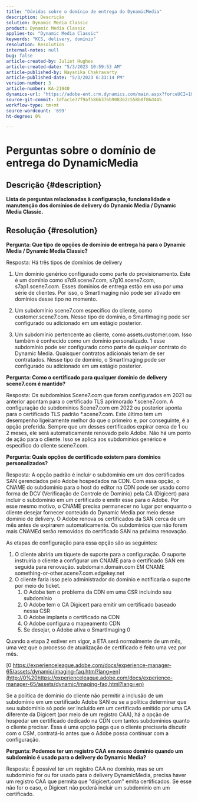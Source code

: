 ```yaml
---
title: "Dúvidas sobre o domínio de entrega do DynamicMedia"
description: Descrição
solution: Dynamic Media Classic
product: Dynamic Media Classic
applies-to: "Dynamic Media Classic"
keywords: "KCS, delivery, domínio"
resolution: Resolution
internal-notes: null
bug: false
article-created-by: Juliet Hughes
article-created-date: "5/3/2023 10:59:53 AM"
article-published-by: Nayanika Chakravarty
article-published-date: "5/3/2023 6:33:14 PM"
version-number: 3
article-number: KA-21940
dynamics-url: "https://adobe-ent.crm.dynamics.com/main.aspx?forceUCI=1&pagetype=entityrecord&etn=knowledgearticle&id=21e0929c-a1e9-ed11-a7c6-6045bd006079"
source-git-commit: 1dfac1e77f9af586b376b908362c558b8f86d445
workflow-type: tm+mt
source-wordcount: '699'
ht-degree: 0%

---
```


# Perguntas sobre o domínio de entrega do DynamicMedia

## Descrição {#description}


<b>Lista de perguntas relacionadas à configuração, funcionalidade e manutenção dos domínios de delivery do Dynamic Media / Dynamic Media Classic.</b>


## Resolução {#resolution}


<b>Pergunta: Que tipo de opções de domínio de entrega há para o Dynamic Media / Dynamic Media Classic?</b>

Resposta: Há três tipos de domínios de delivery

1) Um domínio genérico configurado como parte do provisionamento. Este é um domínio como s7d9.scene7.com, s7g10.scene7.com, s7ap1.scene7.com.
Esses domínios de entrega estão em uso por uma série de clientes. Por isso, o SmartImaging não pode ser ativado em domínios desse tipo no momento.

2) Um subdomínio scene7.com específico do cliente, como customer.scene7.com. Nesse tipo de domínio, o SmartImaging pode ser configurado ou adicionado em um estágio posterior.

3) Um subdomínio pertencente ao cliente, como assets.customer.com. Isso também é conhecido como um domínio personalizado. 1 esse subdomínio pode ser configurado como parte de qualquer contrato do Dynamic Media. Quaisquer contratos adicionais teriam de ser contratados. Nesse tipo de domínio, o SmartImaging pode ser configurado ou adicionado em um estágio posterior.

<b>Pergunta: Como o certificado para qualquer domínio de delivery scene7.com é mantido?</b>

Resposta: Os subdomínios Scene7.com que foram configurados em 2021 ou anterior apontam para o certificado TLS aprimorado \*.scene7.com. A configuração de subdomínios Scene7.com em 2022 ou posterior aponta para o certificado TLS padrão \*.scene7.com. Este último tem um desempenho ligeiramente melhor do que o primeiro e, por conseguinte, é a opção preferida. Sempre que um desses certificados expirar cerca de 1 ou 2 meses, ele será automaticamente renovado pelo Adobe. Não há um ponto de ação para o cliente. Isso se aplica aos subdomínios genérico e específico do cliente scene7.com.

<b>Pergunta: Quais opções de certificado existem para domínios personalizados?</b>

Resposta: A opção padrão é incluir o subdomínio em um dos certificados SAN gerenciados pelo Adobe hospedados na CDN. Com essa opção, o CNAME do subdomínio para o host do editor na CDN pode ser usado como forma de DCV (Verificação de Controle de Domínio) pela CA (Digicert) para incluir o subdomínio em um certificado e emitir esse para o Adobe. Por esse mesmo motivo, o CNAME precisa permanecer no lugar por enquanto o cliente desejar fornecer conteúdo do Dynamic Media por meio desse domínio de delivery. O Adobe renova os certificados da SAN cerca de um mês antes de expirarem automaticamente. Os subdomínios que não forem mais CNAMEd serão removidos do certificado SAN na próxima renovação.

As etapas de configuração para essa opção são as seguintes:

1. O cliente abriria um tíquete de suporte para a configuração.    O suporte instruiria o cliente a configurar um CNAME para o certificado SAN em seguida para renovação.
subdomain.domain.com EM CNAME something-or-other.scene7.com.edgekey.net
2. O cliente faria isso pelo administrador do domínio e notificaria o suporte por meio do ticket.
   1. O Adobe tem o problema da CDN em uma CSR incluindo seu subdomínio
   2. O Adobe tem o CA Digicert para emitir um certificado baseado nessa CSR
   3. O Adobe implanta o certificado na CDN
   4. O Adobe configura o mapeamento CDN
   5. Se desejar, o Adobe ativa o SmartImaging 0


Quando a etapa 2 estiver em vigor, a ETA será normalmente de um mês, uma vez que o processo de atualização de certificado é feito uma vez por mês.

[0 https://experienceleague.adobe.com/docs/experience-manager-65/assets/dynamic/imaging-faq.html?lang=en](http://0%20https://experienceleague.adobe.com/docs/experience-manager-65/assets/dynamic/imaging-faq.html?lang=en)

Se a política de domínio do cliente não permitir a inclusão de um subdomínio em um certificado Adobe SAN ou se a política determinar que seu subdomínio só pode ser incluído em um certificado emitido por uma CA diferente da Digicert (por meio de um registro CAA), há a opção de hospedar um certificado dedicado na CDN com tantos subdomínios quanto o cliente precisar. Essa é uma opção paga que o cliente precisaria discutir com o CSM, contratá-lo antes que o Adobe possa continuar com a configuração.

<b>Pergunta: Podemos ter um registro CAA em nosso domínio quando um subdomínio é usado para o delivery do Dynamic Media?</b>

Resposta: É possível ter um registro CAA no domínio, mas se um subdomínio for ou for usado para o delivery DynamicMedia, precisa haver um registro CAA que permita que &quot;digicert.com&quot; emita certificados. Se esse não for o caso, o Digicert não poderá incluir um subdomínio em um certificado.

